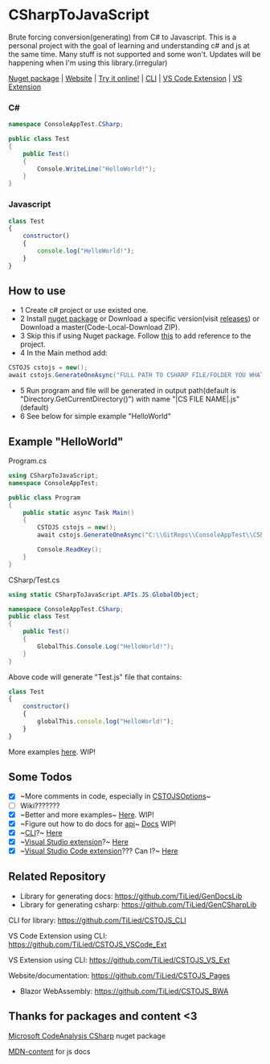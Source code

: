 # CSharpToJavaScript
Brute forcing conversion(generating) from C# to Javascript.
This is a personal project with the goal of learning and understanding c# and js at the same time. Many stuff is not supported and some won't. Updates will be happening when I'm using this library.(irregular)

[Nuget package](https://www.nuget.org/packages/CSharpToJavaScript/)  | [Website](https://tilied.github.io/CSTOJS_Pages/) | [Try it online!](https://tilied.github.io/CSTOJS_Pages/BWA/) | [CLI](https://github.com/TiLied/CSTOJS_CLI) | [VS Code Extension](https://marketplace.visualstudio.com/items?itemName=tilied.cstojs-vscode-ext) | [VS Extension](https://marketplace.visualstudio.com/items?itemName=tilied.cstojs-vs-ext)

### C#
```csharp
namespace ConsoleAppTest.CSharp;

public class Test							
{
	public Test()
	{
		Console.WriteLine("HelloWorld!");
	}
}
```
### Javascript
```javascript
class Test
{
	constructor()
	{
		console.log("HelloWorld!");
	}
}
```

## How to use
- 1 Create c# project or use existed one.
- 2 Install [nuget package](https://www.nuget.org/packages/CSharpToJavaScript/) or Download a specific version(visit [releases](https://github.com/TiLied/CSharpToJavaScript/releases)) or Download a master(Code-Local-Download ZIP).
- 3 Skip this if using Nuget package. Follow [this](https://learn.microsoft.com/en-us/dotnet/core/tutorials/library-with-visual-studio?pivots=dotnet-7-0#add-a-project-reference) to add reference to the project.
- 4 In the Main method add:
```csharp
CSTOJS cstojs = new();
await cstojs.GenerateOneAsync("FULL PATH TO CSHARP FILE/FOLDER YOU WHAT TO CONVERT");
```
- 5 Run program and file will be generated in output path(default is "Directory.GetCurrentDirectory()") with name "|CS FILE NAME|.js"(default)
- 6 See below for simple example "HelloWorld"

## Example "HelloWorld"
Program.cs
```csharp
using CSharpToJavaScript;
namespace ConsoleAppTest;

public class Program
{
	public static async Task Main()
	{
		CSTOJS cstojs = new();
		await cstojs.GenerateOneAsync("C:\\GitReps\\ConsoleAppTest\\CSharp\\Test.cs");

		Console.ReadKey();
	}
}
```
CSharp/Test.cs
```csharp
using static CSharpToJavaScript.APIs.JS.GlobalObject;

namespace ConsoleAppTest.CSharp;
public class Test
{
	public Test()
	{
		GlobalThis.Console.Log("HelloWorld!");
	}
}
```
Above code will generate "Test.js" file that contains:
```javascript
class Test
{
	constructor()
 	{
   		globalThis.console.log("HelloWorld!");
 	}
}
```
More examples [here](https://tilied.github.io/CSTOJS_Pages/articles/intro.html). WIP!

## Some Todos
- [x] ~More comments in code, especially in [CSTOJSOptions](https://github.com/TiLied/CSharpToJavaScript/blob/master/CSharpToJavaScript/CSTOJSOptions.cs)~
- [ ] Wiki???????
- [x] ~Better and more examples~ [Here](https://tilied.github.io/CSTOJS_Pages/articles/intro.html). WIP!
- [x] ~Figure out how to do docs for [api](https://github.com/TiLied/CSharpToJavaScript/tree/master/CSharpToJavaScript/APIs/JS)~ [Docs](https://tilied.github.io/CSTOJS_Pages/) WIP!
- [x] ~[CLI](https://learn.microsoft.com/en-us/dotnet/standard/commandline/)?~ [Here](https://github.com/TiLied/CSTOJS_CLI)
- [x] ~[Visual Studio extension](https://learn.microsoft.com/en-us/visualstudio/extensibility/starting-to-develop-visual-studio-extensions?view=vs-2022)?~ [Here](https://marketplace.visualstudio.com/items?itemName=tilied.cstojs-vs-ext)
- [x] ~[Visual Studio Code extension](https://code.visualstudio.com/api)??? Can I?~ [Here](https://marketplace.visualstudio.com/items?itemName=tilied.cstojs-vscode-ext)

## Related Repository 
- Library for generating docs: https://github.com/TiLied/GenDocsLib
- Library for generating csharp: https://github.com/TiLied/GenCSharpLib

CLI for library: https://github.com/TiLied/CSTOJS_CLI

VS Code Extension using CLI: https://github.com/TiLied/CSTOJS_VSCode_Ext

VS Extension using CLI: https://github.com/TiLied/CSTOJS_VS_Ext

Website/documentation: https://github.com/TiLied/CSTOJS_Pages
- Blazor WebAssembly: https://github.com/TiLied/CSTOJS_BWA

## Thanks for packages and content <3
[Microsoft CodeAnalysis CSharp](https://www.nuget.org/packages/Microsoft.CodeAnalysis.CSharp/) nuget package

[MDN-content](https://github.com/mdn/content) for js docs


